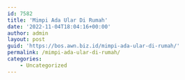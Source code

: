 ```yaml
---
id: 7582
title: 'Mimpi Ada Ular Di Rumah'
date: '2022-11-04T18:04:16+00:00'
author: admin
layout: post
guid: 'https://bos.awn.biz.id/mimpi-ada-ular-di-rumah/'
permalink: /mimpi-ada-ular-di-rumah/
categories:
    - Uncategorized
---
```


